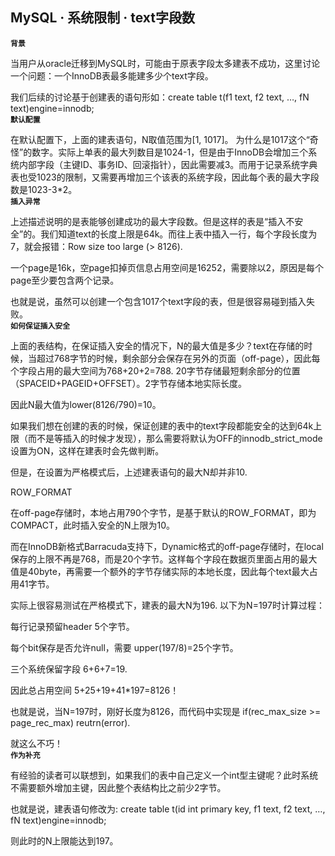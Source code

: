 ## MySQL · 系统限制 · text字段数

 **`背景`**   


当用户从oracle迁移到MySQL时，可能由于原表字段太多建表不成功，这里讨论一个问题：一个InnoDB表最多能建多少个text字段。  


我们后续的讨论基于创建表的语句形如：create table t(f1 text, f2 text, …, fN text)engine=innodb;   **`默认配置`**   


在默认配置下，上面的建表语句，N取值范围为[1, 1017]。 为什么是1017这个“奇怪”的数字。实际上单表的最大列数目是1024-1，但是由于InnoDB会增加三个系统内部字段（主键ID、事务ID、回滚指针），因此需要减3。而用于记录系统字典表也受1023的限制，又需要再增加三个该表的系统字段，因此每个表的最大字段数是1023-3*2。   **`插入异常`**   


上述描述说明的是表能够创建成功的最大字段数。但是这样的表是“插入不安全”的。我们知道text的长度上限是64k。而往上表中插入一行，每个字段长度为7，就会报错：Row size too large (> 8126).  


一个page是16k，空page扣掉页信息占用空间是16252，需要除以2，原因是每个page至少要包含两个记录。  


也就是说，虽然可以创建一个包含1017个text字段的表，但是很容易碰到插入失败。   **`如何保证插入安全`**   


上面的表结构，在保证插入安全的情况下，N的最大值是多少？text在存储的时候，当超过768字节的时候，剩余部分会保存在另外的页面（off-page），因此每个字段占用的最大空间为768+20+2=788. 20字节存储最短剩余部分的位置（SPACEID+PAGEID+OFFSET）。2字节存储本地实际长度。  


因此N最大值为lower(8126/790)=10。  


如果我们想在创建的表的时候，保证创建的表中的text字段都能安全的达到64k上限（而不是等插入的时候才发现），那么需要将默认为OFF的innodb_strict_mode设置为ON，这样在建表时会先做判断。  


但是，在设置为严格模式后，上述建表语句的最大N却并非10.  


ROW_FORMAT  


在off-page存储时，本地占用790个字节，是基于默认的ROW_FORMAT，即为COMPACT，此时插入安全的N上限为10。  


而在InnoDB新格式Barracuda支持下，Dynamic格式的off-page存储时，在local保存的上限不再是768，而是20个字节。这样每个字段在数据页里面占用的最大值是40byte，再需要一个额外的字节存储实际的本地长度，因此每个text最大占用41字节。  


实际上很容易测试在严格模式下，建表的最大N为196. 以下为N=197时计算过程：  


每行记录预留header 5个字节。  


每个bit保存是否允许null，需要 upper(197/8)=25个字节。  


三个系统保留字段 6+6+7=19.  


因此总占用空间 5+25+19+41*197=8126！  


也就是说，当N=197时，刚好长度为8126，而代码中实现是 if(rec_max_size >= page_rec_max) reutrn(error).  


就这么不巧！   **`作为补充`**   


有经验的读者可以联想到，如果我们的表中自己定义一个int型主键呢？此时系统不需要额外增加主键，因此整个表结构比之前少2字节。  


也就是说，建表语句修改为: create table t(id int primary key, f1 text, f2 text, …, fN text)engine=innodb;  


则此时的N上限能达到197。  

